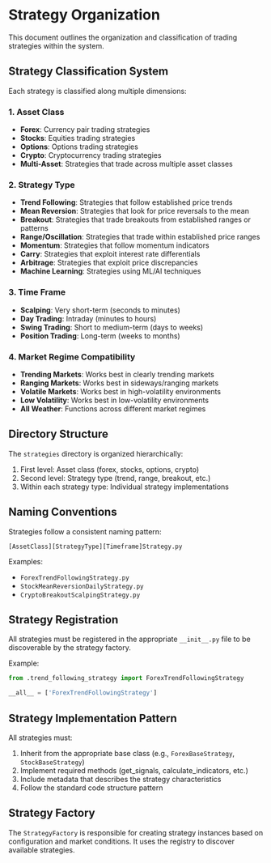 # Strategy Organization

This document outlines the organization and classification of trading strategies within the system.

## Strategy Classification System

Each strategy is classified along multiple dimensions:

### 1. Asset Class
- **Forex**: Currency pair trading strategies
- **Stocks**: Equities trading strategies
- **Options**: Options trading strategies
- **Crypto**: Cryptocurrency trading strategies
- **Multi-Asset**: Strategies that trade across multiple asset classes

### 2. Strategy Type
- **Trend Following**: Strategies that follow established price trends
- **Mean Reversion**: Strategies that look for price reversals to the mean
- **Breakout**: Strategies that trade breakouts from established ranges or patterns
- **Range/Oscillation**: Strategies that trade within established price ranges
- **Momentum**: Strategies that follow momentum indicators
- **Carry**: Strategies that exploit interest rate differentials
- **Arbitrage**: Strategies that exploit price discrepancies
- **Machine Learning**: Strategies using ML/AI techniques

### 3. Time Frame
- **Scalping**: Very short-term (seconds to minutes)
- **Day Trading**: Intraday (minutes to hours) 
- **Swing Trading**: Short to medium-term (days to weeks)
- **Position Trading**: Long-term (weeks to months)

### 4. Market Regime Compatibility
- **Trending Markets**: Works best in clearly trending markets
- **Ranging Markets**: Works best in sideways/ranging markets
- **Volatile Markets**: Works best in high-volatility environments
- **Low Volatility**: Works best in low-volatility environments
- **All Weather**: Functions across different market regimes

## Directory Structure

The `strategies` directory is organized hierarchically:

1. First level: Asset class (forex, stocks, options, crypto)
2. Second level: Strategy type (trend, range, breakout, etc.)
3. Within each strategy type: Individual strategy implementations

## Naming Conventions

Strategies follow a consistent naming pattern:

```
[AssetClass][StrategyType][Timeframe]Strategy.py
```

Examples:
- `ForexTrendFollowingStrategy.py`
- `StockMeanReversionDailyStrategy.py`
- `CryptoBreakoutScalpingStrategy.py`

## Strategy Registration

All strategies must be registered in the appropriate `__init__.py` file to be discoverable by the strategy factory.

Example:
```python
from .trend_following_strategy import ForexTrendFollowingStrategy

__all__ = ['ForexTrendFollowingStrategy']
```

## Strategy Implementation Pattern

All strategies must:

1. Inherit from the appropriate base class (e.g., `ForexBaseStrategy`, `StockBaseStrategy`)
2. Implement required methods (get_signals, calculate_indicators, etc.)
3. Include metadata that describes the strategy characteristics
4. Follow the standard code structure pattern

## Strategy Factory

The `StrategyFactory` is responsible for creating strategy instances based on configuration and market conditions. It uses the registry to discover available strategies.
